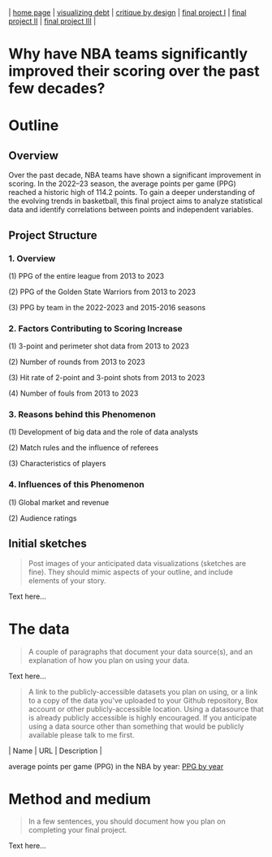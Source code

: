 | [home page](https://cmustudent.github.io/tswd-portfolio-templates/) | [visualizing debt](visualizing-government-debt) | [critique by design](critique-by-design) | [final project I](final-project-part-one) | [final project II](final-project-part-two) | [final project III](final-project-part-three) |
# Why have NBA teams significantly improved their scoring over the past few decades?

# Outline

## Overview
Over the past decade, NBA teams have shown a significant improvement in scoring. In the 2022–23 season, the average points per game (PPG) reached a historic high of 114.2 points. To gain a deeper understanding of the evolving trends in basketball, this final project aims to analyze statistical data and identify correlations between points and independent variables.

## Project Structure

### 1. Overview
(1) PPG of the entire league from 2013 to 2023

(2) PPG of the Golden State Warriors from 2013 to 2023

(3) PPG by team in the 2022-2023 and 2015-2016 seasons

### 2. Factors Contributing to Scoring Increase
(1) 3-point and perimeter shot data from 2013 to 2023

(2) Number of rounds from 2013 to 2023

(3) Hit rate of 2-point and 3-point shots from 2013 to 2023

(4) Number of fouls from 2013 to 2023

### 3. Reasons behind this Phenomenon
(1) Development of big data and the role of data analysts

(2) Match rules and the influence of referees

(3) Characteristics of players

### 4. Influences of this Phenomenon
(1) Global market and revenue

(2) Audience ratings


## Initial sketches
> Post images of your anticipated data visualizations (sketches are fine). They should mimic aspects of your outline, and include elements of your story.  

Text here...

# The data
> A couple of paragraphs that document your data source(s), and an explanation of how you plan on using your data. 

Text here...

> A link to the publicly-accessible datasets you plan on using, or a link to a copy of the data you've uploaded to your Github repository, Box account or other publicly-accessible location. Using a datasource that is already publicly accessible is highly encouraged.  If you anticipate using a data source other than something that would be publicly available please talk to me first. 

| Name | URL | Description |

average points per game (PPG) in the NBA by year: [PPG by year](https://www.sportskeeda.com/basketball/what-average-points-per-game-ppg-nba-year-looking-last-decade-evolution-scoring)

# Method and medium
> In a few sentences, you should document how you plan on completing your final project. 

Text here...
